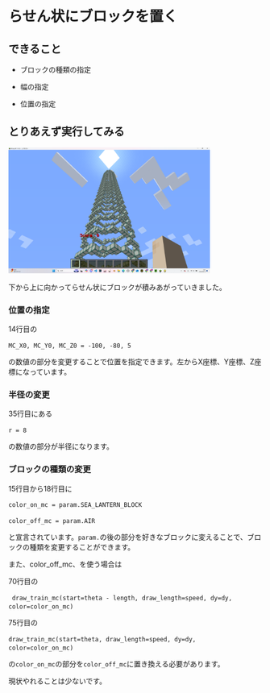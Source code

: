 # らせん状にブロックを置く

## できること

- ブロックの種類の指定

- 幅の指定

- 位置の指定

## とりあえず実行してみる

[<img src="./images/rasen_start.png" width="400">](./images/rasen_start.png.png)   

下から上に向かってらせん状にブロックが積みあがっていきました。


### 位置の指定

14行目の

`MC_X0, MC_Y0, MC_Z0 = -100, -80, 5`

の数値の部分を変更することで位置を指定できます。左からX座標、Y座標、Z座標になっています。

### 半径の変更

35行目にある

`r = 8`

の数値の部分が半径になります。


### ブロックの種類の変更

15行目から18行目に

```
color_on_mc = param.SEA_LANTERN_BLOCK

color_off_mc = param.AIR
```

と宣言されています。`param.`の後の部分を好きなブロックに変えることで、ブロックの種類を変更することができます。

また、color_off_mc、を使う場合は

70行目の

` draw_train_mc(start=theta - length, draw_length=speed, dy=dy, color=color_on_mc)`

75行目の

`draw_train_mc(start=theta, draw_length=speed, dy=dy, color=color_on_mc)`

の`color_on_mc`の部分を`color_off_mc`に置き換える必要があります。


現状やれることは少ないです。
